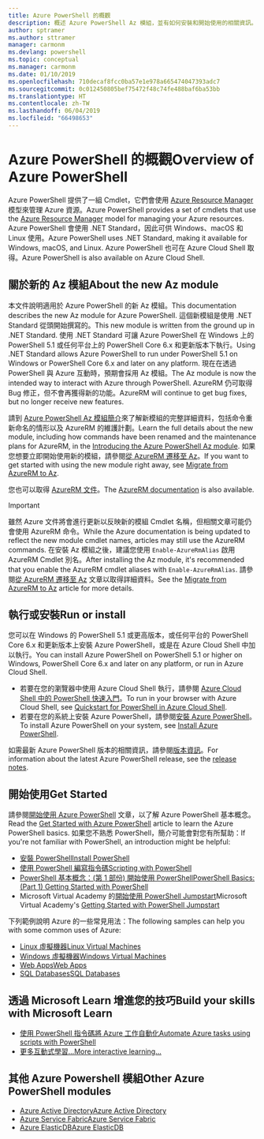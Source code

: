 ```yaml
---
title: Azure PowerShell 的概觀
description: 概述 Azure PowerShell Az 模組，並有如何安裝和開始使用的相關資訊。
author: sptramer
ms.author: sttramer
manager: carmonm
ms.devlang: powershell
ms.topic: conceptual
ms.manager: carmonm
ms.date: 01/10/2019
ms.openlocfilehash: 710decaf8fcc0ba57e1e978a665474047393adc7
ms.sourcegitcommit: 0c012450805bef75472f48c74fe488baf6ba53bb
ms.translationtype: HT
ms.contentlocale: zh-TW
ms.lasthandoff: 06/04/2019
ms.locfileid: "66498653"
---
```

# <a name="overview-of-azure-powershell"></a><span data-ttu-id="c72f2-103">Azure PowerShell 的概觀</span><span class="sxs-lookup"><span data-stu-id="c72f2-103">Overview of Azure PowerShell</span></span>

<span data-ttu-id="c72f2-104">Azure PowerShell 提供了一組 Cmdlet，它們會使用 [Azure Resource Manager](/azure/azure-resource-manager/resource-group-overview) 模型來管理 Azure 資源。</span><span class="sxs-lookup"><span data-stu-id="c72f2-104">Azure PowerShell provides a set of cmdlets that use the [Azure Resource Manager](/azure/azure-resource-manager/resource-group-overview) model for managing your Azure resources.</span></span> <span data-ttu-id="c72f2-105">Azure PowerShell 會使用 .NET Standard，因此可供 Windows、macOS 和 Linux 使用。</span><span class="sxs-lookup"><span data-stu-id="c72f2-105">Azure PowerShell uses .NET Standard, making it available for Windows, macOS, and Linux.</span></span>
<span data-ttu-id="c72f2-106">Azure PowerShell 也可在 Azure Cloud Shell 取得。</span><span class="sxs-lookup"><span data-stu-id="c72f2-106">Azure PowerShell is also available on Azure Cloud Shell.</span></span>

## <a name="about-the-new-az-module"></a><span data-ttu-id="c72f2-107">關於新的 Az 模組</span><span class="sxs-lookup"><span data-stu-id="c72f2-107">About the new Az module</span></span>

<span data-ttu-id="c72f2-108">本文件說明適用於 Azure PowerShell 的新 Az 模組。</span><span class="sxs-lookup"><span data-stu-id="c72f2-108">This documentation describes the new Az module for Azure PowerShell.</span></span> <span data-ttu-id="c72f2-109">這個新模組是使用 .NET Standard 從頭開始撰寫的。</span><span class="sxs-lookup"><span data-stu-id="c72f2-109">This new module is written from the ground up in .NET Standard.</span></span> <span data-ttu-id="c72f2-110">使用 .NET Standard 可讓 Azure PowerShell 在 Windows 上的 PowerShell 5.1 或任何平台上的 PowerShell Core 6.x 和更新版本下執行。</span><span class="sxs-lookup"><span data-stu-id="c72f2-110">Using .NET Standard allows Azure PowerShell to run under PowerShell 5.1 on Windows or PowerShell Core 6.x and later on any platform.</span></span> <span data-ttu-id="c72f2-111">現在在透過 PowerShell 與 Azure 互動時，預期會採用 Az 模組。</span><span class="sxs-lookup"><span data-stu-id="c72f2-111">The Az module is now the intended way to interact with Azure through PowerShell.</span></span>
<span data-ttu-id="c72f2-112">AzureRM 仍可取得 Bug 修正，但不會再獲得新的功能。</span><span class="sxs-lookup"><span data-stu-id="c72f2-112">AzureRM will continue to get bug fixes, but no longer receive new features.</span></span>

<span data-ttu-id="c72f2-113">請到 [Azure PowerShell Az 模組簡介](new-azureps-module-az.md)來了解新模組的完整詳細資料，包括命令重新命名的情形以及 AzureRM 的維護計劃。</span><span class="sxs-lookup"><span data-stu-id="c72f2-113">Learn the full details about the new module, including how commands have been renamed and the maintenance plans for AzureRM, in the [Introducing the Azure PowerShell Az module](new-azureps-module-az.md).</span></span> <span data-ttu-id="c72f2-114">如果您想要立即開始使用新的模組，請參閱[從 AzureRM 遷移至 Az](migrate-from-azurerm-to-az.md)。</span><span class="sxs-lookup"><span data-stu-id="c72f2-114">If you want to get started with using the new module right away, see [Migrate from AzureRM to Az](migrate-from-azurerm-to-az.md).</span></span>

<span data-ttu-id="c72f2-115">您也可以取得 [AzureRM 文件](/powershell/azure/azurerm)。</span><span class="sxs-lookup"><span data-stu-id="c72f2-115">The [AzureRM documentation](/powershell/azure/azurerm) is also available.</span></span>

> [!IMPORTANT]
>
> <span data-ttu-id="c72f2-116">雖然 Azure 文件將會進行更新以反映新的模組 Cmdlet 名稱，但相關文章可能仍會使用 AzureRM 命令。</span><span class="sxs-lookup"><span data-stu-id="c72f2-116">While the Azure documentation is being updated to reflect the new module cmdlet names, articles may still use the AzureRM commands.</span></span> <span data-ttu-id="c72f2-117">在安裝 Az 模組之後，建議您使用 `Enable-AzureRmAlias` 啟用 AzureRM Cmdlet 別名。</span><span class="sxs-lookup"><span data-stu-id="c72f2-117">After installing the Az module, it's recommended that you enable the AzureRM cmdlet aliases with `Enable-AzureRmAlias`.</span></span> <span data-ttu-id="c72f2-118">請參閱[從 AzureRM 遷移至 Az](migrate-from-azurerm-to-az.md) 文章以取得詳細資料。</span><span class="sxs-lookup"><span data-stu-id="c72f2-118">See the [Migrate from AzureRM to Az](migrate-from-azurerm-to-az.md) article for more details.</span></span>

## <a name="run-or-install"></a><span data-ttu-id="c72f2-119">執行或安裝</span><span class="sxs-lookup"><span data-stu-id="c72f2-119">Run or install</span></span>

<span data-ttu-id="c72f2-120">您可以在 Windows 的 PowerShell 5.1 或更高版本，或任何平台的 PowerShell Core 6.x 和更新版本上安裝 Azure PowerShell，或是在 Azure Cloud Shell 中加以執行。</span><span class="sxs-lookup"><span data-stu-id="c72f2-120">You can install Azure PowerShell on PowerShell 5.1 or higher on Windows, PowerShell Core 6.x and later on any platform, or run in Azure Cloud Shell.</span></span>

* <span data-ttu-id="c72f2-121">若要在您的瀏覽器中使用 Azure Cloud Shell 執行，請參閱 [Azure Cloud Shell 中的 PowerShell 快速入門](/azure/cloud-shell/quickstart-powershell)。</span><span class="sxs-lookup"><span data-stu-id="c72f2-121">To run in your browser with Azure Cloud Shell, see [Quickstart for PowerShell in Azure Cloud Shell](/azure/cloud-shell/quickstart-powershell).</span></span>
* <span data-ttu-id="c72f2-122">若要在您的系統上安裝 Azure PowerShell，請參閱[安裝 Azure PowerShell](install-az-ps.md)。</span><span class="sxs-lookup"><span data-stu-id="c72f2-122">To install Azure PowerShell on your system, see [Install Azure PowerShell](install-az-ps.md).</span></span>

<span data-ttu-id="c72f2-123">如需最新 Azure PowerShell 版本的相關資訊，請參閱[版本資訊](release-notes-azureps.md)。</span><span class="sxs-lookup"><span data-stu-id="c72f2-123">For information about the latest Azure PowerShell release, see the [release notes](release-notes-azureps.md).</span></span>

## <a name="get-started"></a><span data-ttu-id="c72f2-124">開始使用</span><span class="sxs-lookup"><span data-stu-id="c72f2-124">Get Started</span></span>

<span data-ttu-id="c72f2-125">請參閱[開始使用 Azure PowerShell](get-started-azureps.md) 文章，以了解 Azure PowerShell 基本概念。</span><span class="sxs-lookup"><span data-stu-id="c72f2-125">Read the [Get Started with Azure PowerShell](get-started-azureps.md) article to learn the Azure PowerShell basics.</span></span> <span data-ttu-id="c72f2-126">如果您不熟悉 PowerShell，簡介可能會對您有所幫助：</span><span class="sxs-lookup"><span data-stu-id="c72f2-126">If you're not familiar with PowerShell, an introduction might be helpful:</span></span>

* [<span data-ttu-id="c72f2-127">安裝 PowerShell</span><span class="sxs-lookup"><span data-stu-id="c72f2-127">Install PowerShell</span></span>](/powershell/scripting/install/installing-powershell)
* [<span data-ttu-id="c72f2-128">使用 PowerShell 編寫指令碼</span><span class="sxs-lookup"><span data-stu-id="c72f2-128">Scripting with PowerShell</span></span>](/powershell/scripting/powershell-scripting)
* [<span data-ttu-id="c72f2-129">PowerShell 基本概念：(第 1 部份) 開始使用 PowerShell</span><span class="sxs-lookup"><span data-stu-id="c72f2-129">PowerShell Basics: (Part 1) Getting Started with PowerShell</span></span>](https://channel9.msdn.com/Blogs/Taste-of-Premier/PowerShellBasicsPart1)
* <span data-ttu-id="c72f2-130">Microsoft Virtual Academy 的[開始使用 PowerShell Jumpstart](https://mva.microsoft.com/liveevents/powershell-jumpstart)</span><span class="sxs-lookup"><span data-stu-id="c72f2-130">Microsoft Virtual Academy's [Getting Started with PowerShell Jumpstart](https://mva.microsoft.com/liveevents/powershell-jumpstart)</span></span>

<span data-ttu-id="c72f2-131">下列範例說明 Azure 的一些常見用法：</span><span class="sxs-lookup"><span data-stu-id="c72f2-131">The following samples can help you with some common uses of Azure:</span></span>

* [<span data-ttu-id="c72f2-132">Linux 虛擬機器</span><span class="sxs-lookup"><span data-stu-id="c72f2-132">Linux Virtual Machines</span></span>](/azure/virtual-machines/virtual-machines-linux-powershell-samples?toc=/powershell/azure/toc.json)
* [<span data-ttu-id="c72f2-133">Windows 虛擬機器</span><span class="sxs-lookup"><span data-stu-id="c72f2-133">Windows Virtual Machines</span></span>](/azure/virtual-machines/virtual-machines-windows-powershell-samples?toc=/powershell/azure/toc.json)
* [<span data-ttu-id="c72f2-134">Web Apps</span><span class="sxs-lookup"><span data-stu-id="c72f2-134">Web Apps</span></span>](/azure/app-service-web/app-service-powershell-samples?toc=/powershell/azure/toc.json)
* [<span data-ttu-id="c72f2-135">SQL Databases</span><span class="sxs-lookup"><span data-stu-id="c72f2-135">SQL Databases</span></span>](/azure/sql-database/sql-database-powershell-samples?toc=/powershell/azure/toc.json)

## <a name="build-your-skills-with-microsoft-learn"></a><span data-ttu-id="c72f2-136">透過 Microsoft Learn 增進您的技巧</span><span class="sxs-lookup"><span data-stu-id="c72f2-136">Build your skills with Microsoft Learn</span></span>

- [<span data-ttu-id="c72f2-137">使用 PowerShell 指令碼將 Azure 工作自動化</span><span class="sxs-lookup"><span data-stu-id="c72f2-137">Automate Azure tasks using scripts with PowerShell</span></span>](/learn/modules/automate-azure-tasks-with-powershell/)
- [<span data-ttu-id="c72f2-138">更多互動式學習...</span><span class="sxs-lookup"><span data-stu-id="c72f2-138">More interactive learning...</span></span>](/learn/browse/?term=powershell)

## <a name="other-azure-powershell-modules"></a><span data-ttu-id="c72f2-139">其他 Azure Powershell 模組</span><span class="sxs-lookup"><span data-stu-id="c72f2-139">Other Azure PowerShell modules</span></span>

* [<span data-ttu-id="c72f2-140">Azure Active Directory</span><span class="sxs-lookup"><span data-stu-id="c72f2-140">Azure Active Directory</span></span>](/powershell/azure/active-directory/)
* [<span data-ttu-id="c72f2-141">Azure Service Fabric</span><span class="sxs-lookup"><span data-stu-id="c72f2-141">Azure Service Fabric</span></span>](/powershell/azure/service-fabric/)
* [<span data-ttu-id="c72f2-142">Azure ElasticDB</span><span class="sxs-lookup"><span data-stu-id="c72f2-142">Azure ElasticDB</span></span>](/powershell/azure/elasticdbjobs/)
